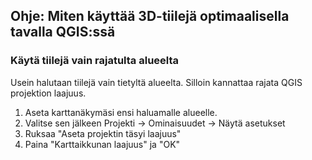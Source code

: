 ## Ohje: Miten käyttää 3D-tiilejä optimaalisella tavalla QGIS:ssä

### Käytä tiilejä vain rajatulta alueelta
Usein halutaan tiilejä vain tietyltä alueelta. Silloin kannattaa rajata QGIS projektion laajuus. 
1. Aseta karttanäkymäsi ensi haluamalle alueelle. 
2. Valitse sen jälkeen Projekti -> Ominaisuudet -> Näytä asetukset
3. Ruksaa "Aseta projektin täsyi laajuus"
4. Paina "Karttaikkunan laajuus" ja "OK"

